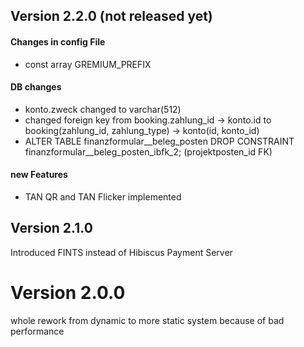 ## Version 2.2.0 (not released yet)
#### Changes in config File
* const array GREMIUM_PREFIX
#### DB changes
 * konto.zweck changed to varchar(512)
 * changed foreign key from booking.zahlung_id -> konto.id to booking(zahlung_id, zahlung_type) -> konto(id, konto_id) 
 * ALTER TABLE finanzformular__beleg_posten DROP CONSTRAINT finanzformular__beleg_posten_ibfk_2; (projektposten_id FK)

#### new Features 
* TAN QR and TAN Flicker implemented

## Version 2.1.0
Introduced FINTS instead of Hibiscus Payment Server

# Version 2.0.0
whole rework from dynamic to more static system because of bad performance